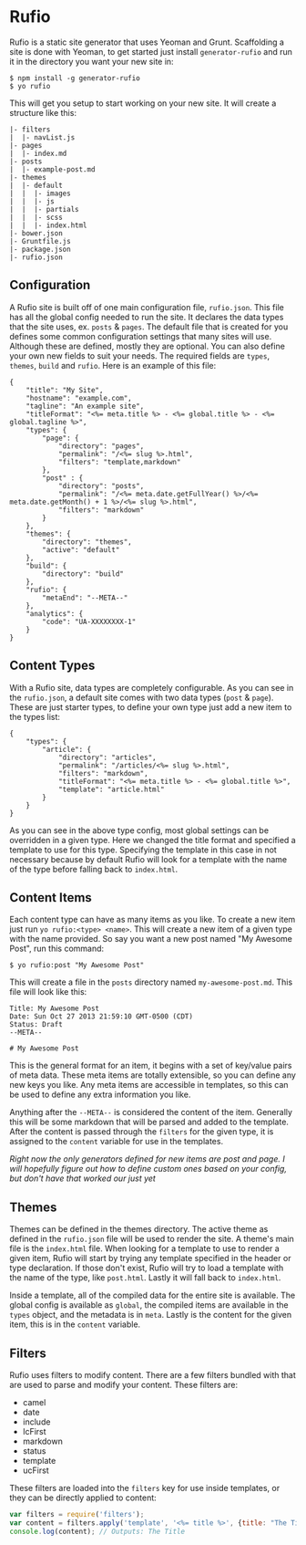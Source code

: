 # Rufio

Rufio is a static site generator that uses Yeoman and Grunt.  Scaffolding a site is done with Yeoman, to get started just install `generator-rufio` and run it in the directory you want your new site in:

```
$ npm install -g generator-rufio
$ yo rufio
```

This will get you setup to start working on your new site.  It will create a structure like this:

```
|- filters
|  |- navList.js
|- pages
|  |- index.md
|- posts
|  |- example-post.md
|- themes
|  |- default
|  |  |- images
|  |  |- js
|  |  |- partials
|  |  |- scss
|  |  |- index.html
|- bower.json
|- Gruntfile.js
|- package.json
|- rufio.json
```

## Configuration

A Rufio site is built off of one main configuration file, `rufio.json`.  This file has all the global config needed to run the site.  It declares the data types that the site uses, ex. `posts` & `pages`.   The default file that is created for you defines some common configuration settings that many sites will use.  Although these are defined, mostly they are optional.  You can also define your own new fields to suit your needs.  The required fields are `types`, `themes`, `build` and `rufio`.  Here is an example of this file:

```
{
	"title": "My Site",
	"hostname": "example.com",
	"tagline": "An example site",
	"titleFormat": "<%= meta.title %> - <%= global.title %> - <%= global.tagline %>",
	"types": {
		"page": {
			"directory": "pages",
			"permalink": "/<%= slug %>.html",
			"filters": "template,markdown"
		},
		"post" : {
			"directory": "posts",
			"permalink": "/<%= meta.date.getFullYear() %>/<%= meta.date.getMonth() + 1 %>/<%= slug %>.html",
			"filters": "markdown"
		}
	},
	"themes": {
		"directory": "themes",
		"active": "default"
	},
	"build": {
		"directory": "build"
	},
	"rufio": {
		"metaEnd": "--META--"
	},
	"analytics": {
		"code": "UA-XXXXXXXX-1"
	}
}
```

## Content Types

With a Rufio site, data types are completely configurable.  As you can see in the `rufio.json`, a default site comes with two data types (`post` & `page`).  These are just starter types, to define your own type just add a new item to the types list:

```
{
	"types": {
		"article": {
			"directory": "articles",
			"permalink": "/articles/<%= slug %>.html",
			"filters": "markdown",
			"titleFormat": "<%= meta.title %> - <%= global.title %>",
			"template": "article.html"
		}
	}
}
```

As you can see in the above type config, most global settings can be overridden in a given type.  Here we changed the title format and specified a template to use for this type.  Specifying the template in this case in not necessary because by default Rufio will look for a template with the name of the type before falling back to `index.html`.  

## Content Items

Each content type can have as many items as you like.  To create a new item just run `yo rufio:<type> <name>`.  This will create a new item of a given type with the name provided.  So say you want a new post named "My Awesome Post", run this command: 

```
$ yo rufio:post "My Awesome Post"
```

This will create a file in the `posts` directory named `my-awesome-post.md`.  This file will look like this:

```
Title: My Awesome Post
Date: Sun Oct 27 2013 21:59:10 GMT-0500 (CDT)
Status: Draft
--META--

# My Awesome Post
```

This is the general format for an item, it begins with a set of key/value pairs of meta data.  These meta items are totally extensible, so you can define any new keys you like.  Any meta items are accessible in templates, so this can be used to define any extra information you like.

Anything after the `--META--` is considered the content of the item.  Generally this will be some markdown that will be parsed and added to the template.  After the content is passed through the `filters` for the given type, it is assigned to the `content` variable for use in the templates.

*Right now the only generators defined for new items are post and page.  I will hopefully figure out how to define custom ones based on your config, but don't have that worked our just yet*

## Themes

Themes can be defined in the themes directory.  The active theme as defined in the `rufio.json` file will be used to render the site.  A theme's main file is the `index.html` file.  When looking for a template to use to render a given item, Rufio will start by trying any template specified in the header or type declaration.  If those don't exist, Rufio will try to load a template with the name of the type, like `post.html`.  Lastly it will fall back to `index.html`.

Inside a template, all of the compiled data for the entire site is available.  The global config is available as `global`, the compiled items are available in the `types` object, and the metadata is in `meta`.  Lastly is the content for the given item, this is in the `content` variable.

## Filters

Rufio uses filters to modify content.  There are a few filters bundled with that are used to parse and modify your content.  These filters are:

- camel
- date
- include
- lcFirst
- markdown
- status
- template
- ucFirst

These filters are loaded into the `filters` key for use inside templates, or they can be directly applied to content:

```javascript
var filters = require('filters');
var content = filters.apply('template', '<%= title %>', {title: "The Title"});
console.log(content); // Outputs: The Title
```

